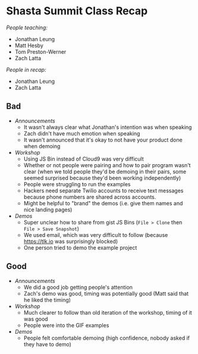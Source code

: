# Shasta Summit Class Recap

_People teaching:_

- Jonathan Leung
- Matt Hesby
- Tom Preston-Werner
- Zach Latta

_People in recap:_

- Jonathan Leung
- Zach Latta

## Bad

- _Announcements_
  - It wasn't always clear what Jonathan's intention was when speaking
  - Zach didn't have much emotion when speaking
  - It wasn't announced that it's okay to not have your product done when
    demoing
- _Workshop_
  - Using JS Bin instead of Cloud9 was very difficult
  - Whether or not people were pairing and how to pair program wasn't clear
    (when we told people they'd be demoing in their pairs, some seemed
    surprised because they'd been working independently)
  - People were struggling to run the examples
  - Hackers need separate Twilio accounts to receive text messages because
    phone numbers are shared across accounts.
  - Might be helpful to "brand" the demos (i.e. give them names and nice
    landing pages)
- _Demos_
  - Super unclear how to share from gist JS Bins (`File > Clone` then `File >
    Save Snapshot`)
  - We used email, which was very difficult to follow (because https://tlk.io
    was surprisingly blocked)
  - One person tried to demo the example project

## Good

- _Announcements_
  - We did a good job getting people's attention
  - Zach's demo was good, timing was potentially good (Matt said that he liked
    the timing)
- _Workshop_
  - Much clearer to follow than old iteration of the workshop, timing of it
    was good
  - People were into the GIF examples
- _Demos_
  - People felt comfortable demoing (high confidence, nobody asked if they
    have to demo)
